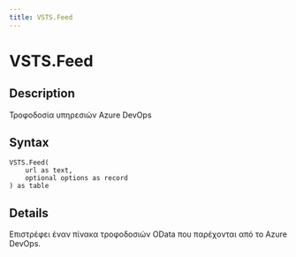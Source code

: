 ```yaml
---
title: VSTS.Feed
---
```


# VSTS.Feed


## Description

Τροφοδοσία υπηρεσιών Azure DevOps


## Syntax

```powerquery
VSTS.Feed(
    url as text,
    optional options as record
) as table
```


## Details

Επιστρέφει έναν πίνακα τροφοδοσιών OData που παρέχονται από το Azure DevOps.


